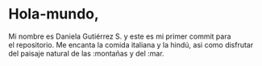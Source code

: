 # Hola-mundo, 
Mi nombre es Daniela Gutiérrez S. y este es mi primer commit para  
el repositorio.
Me encanta la comida italiana y la hindú, asi como disfrutar del paisaje natural de las :montañas y del :mar.

